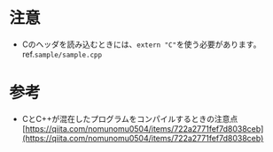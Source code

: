 # 注意

* Cのヘッダを読み込むときには、`extern "C"`を使う必要があります。ref.`sample/sample.cpp`

# 参考
* CとC++が混在したプログラムをコンパイルするときの注意点
[https://qiita.com/nomunomu0504/items/722a2771fef7d8038ceb](https://qiita.com/nomunomu0504/items/722a2771fef7d8038ceb)
